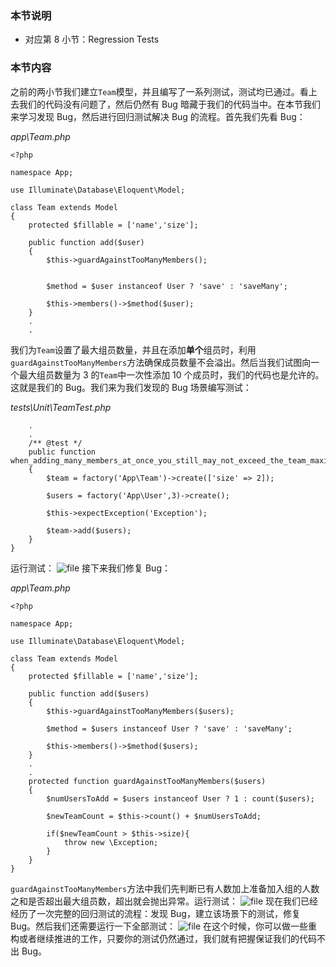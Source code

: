 ### 本节说明
* 对应第 8 小节：Regression Tests

### 本节内容
之前的两小节我们建立`Team`模型，并且编写了一系列测试，测试均已通过。看上去我们的代码没有问题了，然后仍然有 Bug 暗藏于我们的代码当中。在本节我们来学习发现 Bug，然后进行回归测试解决 Bug 的流程。首先我们先看 Bug：

*app\Team.php*
```
<?php

namespace App;

use Illuminate\Database\Eloquent\Model;

class Team extends Model
{
    protected $fillable = ['name','size'];

    public function add($user)
    {
        $this->guardAgainstTooManyMembers();


        $method = $user instanceof User ? 'save' : 'saveMany';

        $this->members()->$method($user);
    }
	.
	.
```
我们为`Team`设置了最大组员数量，并且在添加**单个**组员时，利用`guardAgainstTooManyMembers`方法确保成员数量不会溢出。然后当我们试图向一个最大组员数量为 3 的`Team`中一次性添加 10 个成员时，我们的代码也是允许的。这就是我们的 Bug。我们来为我们发现的 Bug 场景编写测试：

*tests\Unit\TeamTest.php*
```
	.
	.
	/** @test */
    public function when_adding_many_members_at_once_you_still_may_not_exceed_the_team_maximun_size()
    {
        $team = factory('App\Team')->create(['size' => 2]);

        $users = factory('App\User',3)->create();

        $this->expectException('Exception');

        $team->add($users);
    }
}

```
运行测试：
![file](https://lccdn.phphub.org/uploads/images/201810/24/19192/RCbjxUPzpH.png?imageView2/2/w/1240/h/0)
接下来我们修复 Bug：

*app\Team.php*
```
<?php

namespace App;

use Illuminate\Database\Eloquent\Model;

class Team extends Model
{
    protected $fillable = ['name','size'];

    public function add($users)
    {
        $this->guardAgainstTooManyMembers($users);

        $method = $users instanceof User ? 'save' : 'saveMany';

        $this->members()->$method($users);
    }
	.
	.
    protected function guardAgainstTooManyMembers($users)
    {
        $numUsersToAdd = $users instanceof User ? 1 : count($users);

        $newTeamCount = $this->count() + $numUsersToAdd;

        if($newTeamCount > $this->size){
            throw new \Exception;
        }
    }
}
```
`guardAgainstTooManyMembers`方法中我们先判断已有人数加上准备加入组的人数之和是否超出最大组员数，超出就会抛出异常。运行测试：
![file](https://lccdn.phphub.org/uploads/images/201810/24/19192/UgvrNHtB2a.png?imageView2/2/w/1240/h/0)
现在我们已经经历了一次完整的回归测试的流程：发现 Bug，建立该场景下的测试，修复 Bug。然后我们还需要运行一下全部测试：
![file](https://lccdn.phphub.org/uploads/images/201810/24/19192/u1F1UNVtxG.png?imageView2/2/w/1240/h/0)
在这个时候，你可以做一些重构或者继续推进的工作，只要你的测试仍然通过，我们就有把握保证我们的代码不出 Bug。